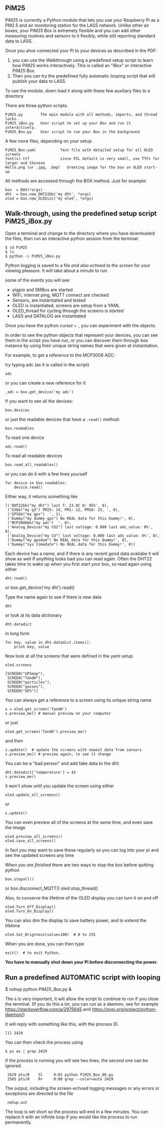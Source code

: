 ## PiM25

PiM25 is currently a Python module that lets you use your Raspberry Pi as a PM2.5 and air monitoring station for the LASS network. Unlike other air boxes, your PiM25 Box is extremely flexible and you can add other measuring routines and sensors to it flexibly, while still reporting standard data to LASS. 

Once you ahve connected your Pi to your devices as described in the PDF:

1. you can use the Walkthrough using a predefined setup script to learn how PiM25 works interactively. This is called an "iBox" or interactive PiM25 Box. 
2. Then you can try the predefined fully automatic looping script that will publish your data to LASS.


To use the module, down load it along with these few auxiliary files to a directory

There are three python scripts.

    PiM25.py        The main module with all methods, imports, and thread locks.
    PiM25_iBox.py   User script to set up your Box and run it interactively.
    PiM25_Box.py    User script to run your Box in the background

A few more files, depending on your setup.

    PiM25_Box.yaml           Text file with detailed setup for all OLED screens
    font(s).ttf              since PIL default is very small, use TTFs for larger and Chinese
    Hello.png (or .jpg, .bmp)   Greeting image for the box on OLED start-up

All methods are accessed through the BOX method. Just for example:

```
box  = BOX(*args)
dht  = box.new_DHT22bb('my dht', *args)
oled = box.new_OLEDi2c('my oled', *args)
```

## Walk-through, using the predefined setup script PiM25_iBox.py


Open a terminal and change to the directory where you have downloaded the files, then run an interactive python session from the terminal:

    $ cd PiM25
    $ ls
    $ python -i PiM25_iBox.py

Python logging is saved to a file *and also echoed to the screen* for your viewing pleasure. It will take about a minute to run.

some of the events you will see:

* pigpio and SMBus are started
* WiFi, internet ping, MQTT connect are checked
* Sensors, are instantiated and tested
* OLED is instantiated, screens are setup from a YAML
* OLED_thread for cycling through the screens is started
* LASS and DATALOG are instantiated

Once you have the python cursor `> `, you can experiment with the objects.

In order to see the python objects that represent your devices, you can see them in the script you have run, or you can discover them through box instance by using their unique string names that were given at instantiation.

For example, to get a reference to the MCP3008 ADC:

try typing adc (as it is called in the script)

    adc

or you can create a new reference for it

    _adc = box.get_device('my adc')

If you want to see all the devices:

    box.devices

or just the readable devices that have a `.read()` method:

    box.readables

To read one device

    adc.read()

To read all readable devices

    box.read_all_readables() 

or you can do it with a few lines yourself

    for device in box.readables:
        device.read()
 

Either way, it returns something like

```
[('DHT22bb("my dht") last T: 23.8C H: 95%', 0),
 ('G3bb("my g3") PM25: 14, PM1: 12, PM10: 15, ', 0),
 ('GPSbb("my gps")  ', 1),
 ('Dummy("my dummy gps") No REAL data for this Dummy!', 0),
 ('MCP3008bb("my adc")  ', 0),
 ('Analog_Device("my CO2") last voltage: 0.000 last adc_value: 0%', 0),
 ('Analog_Device("my CO") last voltage: 0.000 last adc_value: 0%', 0),
 ('Dummy("my gpsdum") No REAL data for this Dummy!', 0),
 ('Dummy("sys timedate") No REAL data for this Dummy!', 0)]
```

Each device has a name, and if there is any recent good data availabe it will show as well If anything looks bad you can read again. Often the DHT22 takes time to wake up when you first start your box, so read again using either

    dht.read()
or 
    box.get_device('my dht').read()

Type the name again to see if there is new data

    dht

or look at its data dictionary

    dht.datadict

in long form

    for key, value in dht.datadict.items():
        print key, value


Now look at all the screens that were defined in the yaml setup

    oled.screens

```
[SCREEN("GPSmap"),
 SCREEN("TandH"),
 SCREEN("particles"),
 SCREEN("gasses"),
 SCREEN("GPS")]
 ```

You can always get a reference to a screen using its unique string name

    s = oled.get_screen('TandH')
    s.preview_me() # manual preview on your computer

or just

    oled.get_screen('TandH').preview_me()
and then

    s.update()  # update the screens with newest data from sensors
    s.preview_me() # preview again, to see it change

You can be a "bad person" and add fake data to the dht:

    dht.datadict['temperature'] = 42
    s.preview_me()

it won't show until you update the screen using either

    oled.update_all_screens()

or

    s.update()

You can even preview all of the screens at the same time, and even save the image

    oled.preview_all_screens()  
    oled.save_all_screens()

In fact you may want to save these regularly so you can log into your pi and see the updated screens any time

*When you are finished* there are two ways to stop the box before quitting python

    box.stopall()

or 
    box.disconnect_MQTT()
    oled.stop_thread()

Also, to conserve the lifetime of the OLED display you can turn it on and off

    oled.Turn_Off_Display()
    oled.Turn_On_Display()

You can also dim the display to save battery power, and to extend the lifetime

    oled.Set_Brigtness(value=100)  # 0 to 255

When you are done, you can then type

    exit()  # to exit Python.

**You have to manually shut down your Pi before disconnecting the power.**


## Run a predefined AUTOMATIC script with looping

$ nohup python PiM25_Box.py &

The `&` is very important, it will allow the script to continue to run if you close the terminal. (If you do this a lot, you can run as a daemon, see for example https://stackoverflow.com/a/2975645 and https://pypi.org/project/python-daemon/)

It will reply with something like this, with the process ID. 

    [1] 2429

You can then check the process using

    $ ps ax | grep 2429

If the process is running you will see two lines, the second one can be ignored.

     2429 pts/0    Sl     0:01 python PiM25_Box_06.py
     2565 pts/0    R+     0:00 grep --color=auto 2429

The output, including the screen-echoed logging messages or any errors or exceptions are directed to the file

     nohup.out

The loop is set short so the process will end in a few minutes. You can replace it with an infinite loop if you would like the process to run permanently.


